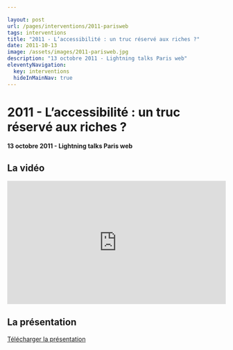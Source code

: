 ```yaml
---

layout: post
url: /pages/interventions/2011-parisweb
tags: interventions
title: "2011 - L’accessibilité : un truc réservé aux riches ?"
date: 2011-10-13
image: /assets/images/2011-parisweb.jpg
description: "13 octobre 2011 - Lightning talks Paris web"
eleventyNavigation:
  key: interventions
  hideInMainNav: true
---
```


# 2011 - L’accessibilité : un truc réservé aux riches ?

**13 octobre 2011 - Lightning talks Paris web** 

## La vidéo

<div class="my-5" style="position:relative;padding-bottom:56.25%;height:0;overflow:hidden;"> <iframe style="width:100%;height:100%;position:absolute;left:0px;top:0px;overflow:hidden" frameborder="0" type="text/html" src="https://www.dailymotion.com/embed/video/xpqxvq" width="100%" height="100%" allowfullscreen > </iframe> </div>

## La présentation

[Télécharger la présentation](/assets/pdf/2011-parisweb.pdf)
 
